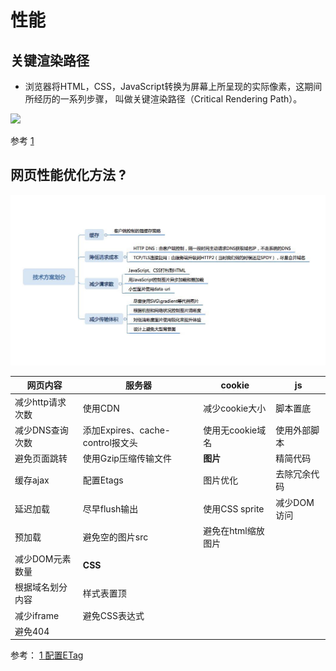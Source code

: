 # 性能


## 关键渲染路径

- 浏览器将HTML，CSS，JavaScript转换为屏幕上所呈现的实际像素，这期间所经历的一系列步骤，
叫做关键渲染路径（Critical Rendering Path）。

![](https://static.bluest.xyz/wp-content/uploads/csp_optimization_8.jpg)

参考
[1](https://bluest.xyz/critical-rendering-path-optimization.html)

## 网页性能优化方法 ?
![](../../../../static/performance.jpeg)

| 网页内容         | 服务器                           | cookie             | js           |
| -------------  | -------------------------------- | ------------------ | ------------ |
| 减少http请求次数 | 使用CDN                          | 减少cookie大小     | 脚本置底     |
| 减少DNS查询次数  | 添加Expires、cache-control报文头 | 使用无cookie域名   | 使用外部脚本 |
| 避免页面跳转     | 使用Gzip压缩传输文件             | **图片**           | 精简代码     |
| 缓存ajax         | 配置Etags                        | 图片优化           | 去除冗余代码 |
| 延迟加载         | 尽早flush输出                    | 使用CSS sprite     | 减少DOM访问  |
| 预加载           | 避免空的图片src                  | 避免在html缩放图片 |              |
| 减少DOM元素数量  | **CSS**                          |                    |              |
| 根据域名划分内容 | 样式表置顶                       |                    |              |
| 减少iframe       | 避免CSS表达式                    |                    |              |
| 避免404          |                                  |                    |              |


参考： 
[1 配置ETag](https://blog.csdn.net/liaozhongping/article/details/51114264)





